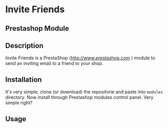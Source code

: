 Invite Friends
==============
Prestashop Module
-----------------

## Description
Invite Friends is a PrestaShop (http://www.prestashop.com ) module to send an inviting email to a friend to your shop.

## Installation

It's very simple, clone (or download) the repositorie and paste into `modules` directory.
Now install through Prestashop modules control panel.
Very simple right?

## Usage
